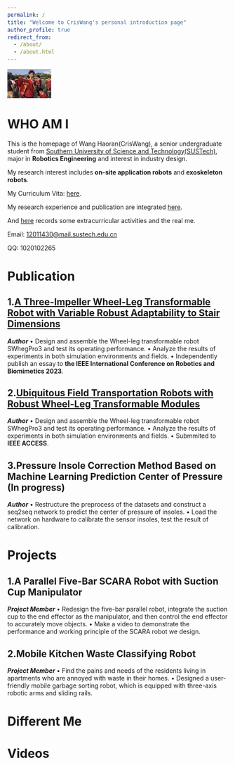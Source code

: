 ```yaml
---
permalink: /
title: "Welcome to CrisWang's personal introduction page"
author_profile: true
redirect_from: 
  - /about/
  - /about.html
---
```


![My](Self.png)
<style>
    img[alt="My"]{
        width:100px;
    }
</style>


WHO AM I
===
This is the homepage of Wang Haoran(CrisWang), a senior undergraduate student from [Southern University of Science and Technology(SUSTech)](https://www.sustech.edu.cn), major in **Robotics Engineering** and interest in industry design.

My research interest includes **on-site application robots** and **exoskeleton robots**.

My Curriculum Vita: [here](../assets/Curriculum_Vitae.pdf).

My research experience and publication are integrated [here]().

And [here]() records some extracurricular activities and the real me.

Email: 12011430@mail.sustech.edu.cn

QQ: 1020102265

Publication
===

1.[**A Three-Impeller Wheel-Leg Transformable Robot with Variable Robust Adaptability to Stair Dimensions**](https://ieeexplore.ieee.org/document/10354942)
---
***Author***
•	Design and assemble the Wheel-leg transformable robot SWhegPro3 and test its operating performance.
•	Analyze the results of experiments in both simulation environments and fields. 
•	Independently publish an essay to **the IEEE International Conference on Robotics and Biomimetics 2023**.



2.[**Ubiquitous Field Transportation Robots with Robust Wheel-Leg Transformable Modules**]()
---
***Author***
•	Design and assemble the Wheel-leg transformable robot SWhegPro3 and test its operating performance.
•	Analyze the results of experiments in both simulation environments and fields. 
•	Submmited to **IEEE ACCESS**.

3.**Pressure Insole Correction Method Based on Machine Learning Prediction Center of Pressure (In progress)**
---
***Author***
•	Restructure the preprocess of the datasets and construct a seq2seq network to predict the center of pressure of insoles.
•	Load the network on hardware to calibrate the sensor insoles, test the result of calibration.


Projects
===
1.**A Parallel Five-Bar SCARA Robot with Suction Cup Manipulator**
---
***Project Member***
•	Redesign the five-bar parallel robot, integrate the suction cup to the end effector as the manipulator, and then control the end effector to accurately move objects.
•	Make a video to demonstrate the performance and working principle of the SCARA robot we design.


2.**Mobile Kitchen Waste Classifying Robot**
---
***Project Member***
•	Find the pains and needs of the residents living in apartments who are annoyed with waste in their homes.
•	Designed a user-friendly mobile garbage sorting robot, which is equipped with three-axis robotic arms and sliding rails.


Different Me
===

Videos
===


